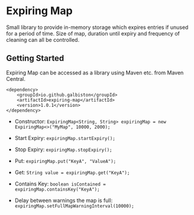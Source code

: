 # Expiring Map

Small library to provide in-memory storage which expires entries if unused for a period of time.
Size of map, duration until expiry and frequency of cleaning can all be controlled.

## Getting Started
Expiring Map can be accessed as a library using Maven etc. from Maven Central.

```
<dependency>
    <groupId>io.github.galbiston</groupId>
    <artifactId>expiring-map</artifactId>
    <version>1.0.1</version>
</dependency>
```

* Constructor: `ExpiringMap<String, String> expiringMap = new ExpiringMap<>("MyMap", 10000, 2000);`

* Start Expiry: `expiringMap.startExpiry();`

* Stop Expiry: `expiringMap.stopExpiry();`

* Put: `expiringMap.put("KeyA", "ValueA");`

* Get: `String value = expiringMap.get("KeyA");`

* Contains Key: `boolean isContained = expiringMap.containsKey("KeyA");`

* Delay between warnings the map is full: `expiringMap.setFullMapWarningInterval(10000);`
